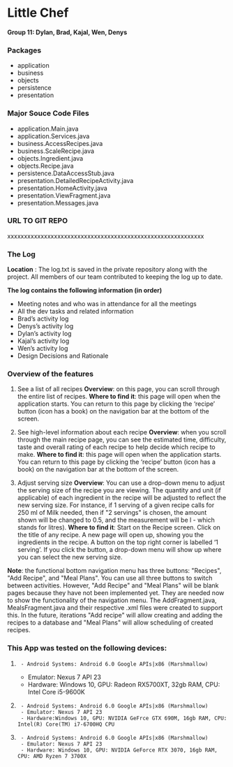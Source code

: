 # Little Chef

**Group 11: Dylan, Brad, Kajal, Wen, Denys**

### Packages 
- application
- business 
- objects
- persistence
- presentation 

### Major Souce Code Files
- application.Main.java
- application.Services.java
- business.AccessRecipes.java
- business.ScaleRecipe.java
- objects.Ingredient.java
- objects.Recipe.java
- persistence.DataAccessStub.java
- presentation.DetailedRecipeActivity.java
- presentation.HomeActivity.java
- presentation.ViewFragment.java 
- presentation.Messages.java


### URL TO GIT REPO
xxxxxxxxxxxxxxxxxxxxxxxxxxxxxxxxxxxxxxxxxxxxxxxxxxxxxxxxxxx

### The Log

**Location** : The log.txt is saved in the private repository along with the project. All members of our team contributed to keeping the log up to date.

**The log contains the following information (in order)**
- Meeting notes and who was in attendance for all the meetings
- All the dev tasks and related information
- Brad’s activity log
- Denys’s activity log
- Dylan’s activity log
- Kajal’s activity log
- Wen’s activity log
- Design Decisions and Rationale

### Overview of the features

1. See a list of all recipes
**Overview**: on this page, you can scroll through the entire list of recipes. 
**Where to find it**: this page will open when the application starts. You can return to this page by clicking the ‘recipe’ button (icon has a book) on the navigation bar at the bottom of the screen.

2. See high-level information about each recipe
**Overview**: when you scroll through the main recipe page, you can see the estimated time, difficulty, taste and overall rating of each recipe to help decide which recipe to make. 
**Where to find it**: this page will open when the application starts. You can return to this page by clicking the ‘recipe’ button (icon has a book) on the navigation bar at the bottom of the screen.

3. Adjust serving size
**Overview**: You can use a drop-down menu to adjust the serving size of the recipe you are viewing. The quantity and unit (if applicable) of each ingredient in the recipe will be adjusted to reflect the new serving size. For instance, if 1 serving of a given recipe calls for 250 ml of Milk needed, then if "2 servings" is chosen, the amount shown will be changed to 0.5, and the measurement will be l - which stands for litres).
**Where to find it**: Start on the Recipe screen. Click on the title of any recipe. A new page will open up, showing you the ingredients in the recipe. A button on the top right corner is labelled ‘1 serving’. If you click the button, a drop-down menu will show up where you can select the new serving size. 
	
**Note**: the functional bottom navigation menu has three buttons: "Recipes", "Add Recipe", and "Meal Plans". You can use all three buttons to switch between activities. However, "Add Recipe" and "Meal Plans" will be blank pages because they have not been implemented yet. They are needed now to show the functionality of the navigation menu. The AddFragment.java, MealsFragment.java and their respective .xml files were created to support this. In the future, iterations "Add recipe" will allow creating and adding the recipes to a database and "Meal Plans" will allow scheduling of created recipes.

### This App was tested on the following devices:
1.      - Android Systems: Android 6.0 Google APIs|x86 (Marshmallow)
	- Emulator: Nexus 7 API 23
	- Hardware: Windows 10, GPU: Radeon RX5700XT, 32gb RAM, CPU: Intel Core i5-9600K


2.  	- Android Systems: Android 6.0 Google APIs|x86 (Marshmallow)
    	- Emulator: Nexus 7 API 23
    	- Hardware:Windows 10, GPU: NVIDIA GeFrce GTX 690M, 16gb RAM, CPU: Intel(R) Core(TM) i7-6700HQ CPU


3.  	- Android Systems: Android 6.0 Google APIs|x86 (Marshmallow)
    	- Emulator: Nexus 7 API 23
    	- Hardware: Windows 10, GPU: NVIDIA GeForce RTX 3070, 16gb RAM, CPU: AMD Ryzen 7 3700X

